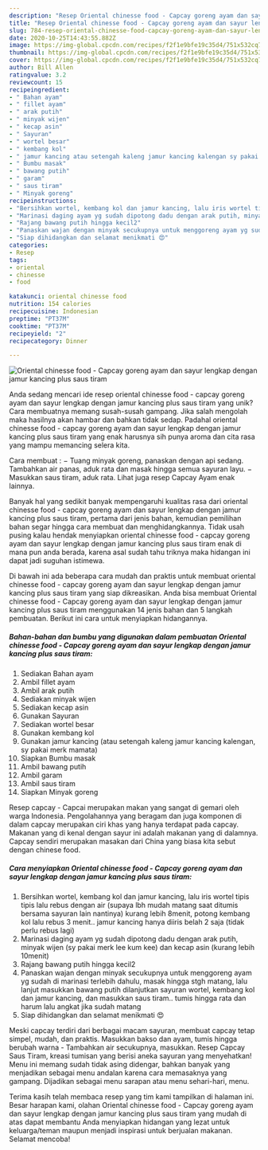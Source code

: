 ```yaml
---
description: "Resep Oriental chinesse food - Capcay goreng ayam dan sayur lengkap dengan jamur kancing plus saus tiram yang Enak Banget"
title: "Resep Oriental chinesse food - Capcay goreng ayam dan sayur lengkap dengan jamur kancing plus saus tiram yang Enak Banget"
slug: 784-resep-oriental-chinesse-food-capcay-goreng-ayam-dan-sayur-lengkap-dengan-jamur-kancing-plus-saus-tiram-yang-enak-banget
date: 2020-10-25T14:43:55.882Z
image: https://img-global.cpcdn.com/recipes/f2f1e9bfe19c35d4/751x532cq70/oriental-chinesse-food-capcay-goreng-ayam-dan-sayur-lengkap-dengan-jamur-kancing-plus-saus-tiram-foto-resep-utama.jpg
thumbnail: https://img-global.cpcdn.com/recipes/f2f1e9bfe19c35d4/751x532cq70/oriental-chinesse-food-capcay-goreng-ayam-dan-sayur-lengkap-dengan-jamur-kancing-plus-saus-tiram-foto-resep-utama.jpg
cover: https://img-global.cpcdn.com/recipes/f2f1e9bfe19c35d4/751x532cq70/oriental-chinesse-food-capcay-goreng-ayam-dan-sayur-lengkap-dengan-jamur-kancing-plus-saus-tiram-foto-resep-utama.jpg
author: Bill Allen
ratingvalue: 3.2
reviewcount: 15
recipeingredient:
- " Bahan ayam"
- " fillet ayam"
- " arak putih"
- " minyak wijen"
- " kecap asin"
- " Sayuran"
- " wortel besar"
- " kembang kol"
- " jamur kancing atau setengah kaleng jamur kancing kalengan sy pakai merk mamata"
- " Bumbu masak"
- " bawang putih"
- " garam"
- " saus tiram"
- " Minyak goreng"
recipeinstructions:
- "Bersihkan wortel, kembang kol dan jamur kancing, lalu iris wortel tipis tipis lalu rebus dengan air (supaya lbh mudah matang saat ditumis bersama sayuran lain nantinya) kurang lebih 8menit, potong kembang kol lalu rebus 3 menit.. jamur kancing hanya diiris belah 2 saja (tidak perlu rebus lagi)"
- "Marinasi daging ayam yg sudah dipotong dadu dengan arak putih, minyak wijen (sy pakai merk lee kum kee) dan kecap asin (kurang lebih 10menit)"
- "Rajang bawang putih hingga kecil2"
- "Panaskan wajan dengan minyak secukupnya untuk menggoreng ayam yg sudah di marinasi terlebih dahulu, masak hingga stgh matang, lalu lanjut masukkan bawang putih dilanjutkan sayuran wortel, kembang kol dan jamur kancing, dan masukkan saus tiram.. tumis hingga rata dan harum lalu angkat jika sudah matang"
- "Siap dihidangkan dan selamat menikmati 😍"
categories:
- Resep
tags:
- oriental
- chinesse
- food

katakunci: oriental chinesse food 
nutrition: 154 calories
recipecuisine: Indonesian
preptime: "PT37M"
cooktime: "PT37M"
recipeyield: "2"
recipecategory: Dinner

---
```



![Oriental chinesse food - Capcay goreng ayam dan sayur lengkap dengan jamur kancing plus saus tiram](https://img-global.cpcdn.com/recipes/f2f1e9bfe19c35d4/751x532cq70/oriental-chinesse-food-capcay-goreng-ayam-dan-sayur-lengkap-dengan-jamur-kancing-plus-saus-tiram-foto-resep-utama.jpg)

Anda sedang mencari ide resep oriental chinesse food - capcay goreng ayam dan sayur lengkap dengan jamur kancing plus saus tiram yang unik? Cara membuatnya memang susah-susah gampang. Jika salah mengolah maka hasilnya akan hambar dan bahkan tidak sedap. Padahal oriental chinesse food - capcay goreng ayam dan sayur lengkap dengan jamur kancing plus saus tiram yang enak harusnya sih punya aroma dan cita rasa yang mampu memancing selera kita.

Cara membuat : − Tuang minyak goreng, panaskan dengan api sedang. Tambahkan air panas, aduk rata dan masak hingga semua sayuran layu. − Masukkan saus tiram, aduk rata. Lihat juga resep Capcay Ayam enak lainnya.

Banyak hal yang sedikit banyak mempengaruhi kualitas rasa dari oriental chinesse food - capcay goreng ayam dan sayur lengkap dengan jamur kancing plus saus tiram, pertama dari jenis bahan, kemudian pemilihan bahan segar hingga cara membuat dan menghidangkannya. Tidak usah pusing kalau hendak menyiapkan oriental chinesse food - capcay goreng ayam dan sayur lengkap dengan jamur kancing plus saus tiram enak di mana pun anda berada, karena asal sudah tahu triknya maka hidangan ini dapat jadi suguhan istimewa.


Di bawah ini ada beberapa cara mudah dan praktis untuk membuat oriental chinesse food - capcay goreng ayam dan sayur lengkap dengan jamur kancing plus saus tiram yang siap dikreasikan. Anda bisa membuat Oriental chinesse food - Capcay goreng ayam dan sayur lengkap dengan jamur kancing plus saus tiram menggunakan 14 jenis bahan dan 5 langkah pembuatan. Berikut ini cara untuk menyiapkan hidangannya.

<!--inarticleads1-->

##### Bahan-bahan dan bumbu yang digunakan dalam pembuatan Oriental chinesse food - Capcay goreng ayam dan sayur lengkap dengan jamur kancing plus saus tiram:

1. Sediakan  Bahan ayam
1. Ambil  fillet ayam
1. Ambil  arak putih
1. Sediakan  minyak wijen
1. Sediakan  kecap asin
1. Gunakan  Sayuran
1. Sediakan  wortel besar
1. Gunakan  kembang kol
1. Gunakan  jamur kancing (atau setengah kaleng jamur kancing kalengan, sy pakai merk mamata)
1. Siapkan  Bumbu masak
1. Ambil  bawang putih
1. Ambil  garam
1. Ambil  saus tiram
1. Siapkan  Minyak goreng


Resep capcay - Capcai merupakan makan yang sangat di gemari oleh warga Indonesia. Pengolahannya yang beragam dan juga komponen di dalam capcay merupakan ciri khas yang hanya terdapat pada capcay. Makanan yang di kenal dengan sayur ini adalah makanan yang di dalamnya. Capcay sendiri merupakan masakan dari China yang biasa kita sebut dengan chinese food. 

<!--inarticleads2-->

##### Cara menyiapkan Oriental chinesse food - Capcay goreng ayam dan sayur lengkap dengan jamur kancing plus saus tiram:

1. Bersihkan wortel, kembang kol dan jamur kancing, lalu iris wortel tipis tipis lalu rebus dengan air (supaya lbh mudah matang saat ditumis bersama sayuran lain nantinya) kurang lebih 8menit, potong kembang kol lalu rebus 3 menit.. jamur kancing hanya diiris belah 2 saja (tidak perlu rebus lagi)
1. Marinasi daging ayam yg sudah dipotong dadu dengan arak putih, minyak wijen (sy pakai merk lee kum kee) dan kecap asin (kurang lebih 10menit)
1. Rajang bawang putih hingga kecil2
1. Panaskan wajan dengan minyak secukupnya untuk menggoreng ayam yg sudah di marinasi terlebih dahulu, masak hingga stgh matang, lalu lanjut masukkan bawang putih dilanjutkan sayuran wortel, kembang kol dan jamur kancing, dan masukkan saus tiram.. tumis hingga rata dan harum lalu angkat jika sudah matang
1. Siap dihidangkan dan selamat menikmati 😍


Meski capcay terdiri dari berbagai macam sayuran, membuat capcay tetap simpel, mudah, dan praktis. Masukkan bakso dan ayam, tumis hingga berubah warna - Tambahkan air secukupnya, masukkan. Resep Capcay Saus Tiram, kreasi tumisan yang berisi aneka sayuran yang menyehatkan! Menu ini memang sudah tidak asing didengar, bahkan banyak yang menjadikan sebagai menu andalan karena cara memasaknya yang gampang. Dijadikan sebagai menu sarapan atau menu sehari-hari, menu. 

Terima kasih telah membaca resep yang tim kami tampilkan di halaman ini. Besar harapan kami, olahan Oriental chinesse food - Capcay goreng ayam dan sayur lengkap dengan jamur kancing plus saus tiram yang mudah di atas dapat membantu Anda menyiapkan hidangan yang lezat untuk keluarga/teman maupun menjadi inspirasi untuk berjualan makanan. Selamat mencoba!
